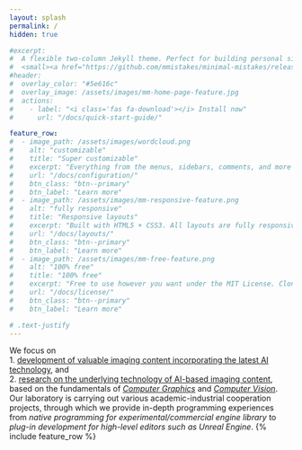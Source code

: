 ```yaml
---
layout: splash
permalink: /
hidden: true

#excerpt:
#  A flexible two-column Jekyll theme. Perfect for building personal sites, blogs, and portfolios.<br />
#  <small><a href="https://github.com/mmistakes/minimal-mistakes/releases/tag/4.24.0">Latest release v4.24.0</#a></small>
#header:
#  overlay_color: "#5e616c"
#  overlay_image: /assets/images/mm-home-page-feature.jpg
#  actions:
#    - label: "<i class='fas fa-download'></i> Install now"
#      url: "/docs/quick-start-guide/"

feature_row:
#  - image_path: /assets/images/wordcloud.png
#    alt: "customizable"
#    title: "Super customizable"
#    excerpt: "Everything from the menus, sidebars, comments, and more can be configured or set with YAML Front Matter."
#    url: "/docs/configuration/"
#    btn_class: "btn--primary"
#    btn_label: "Learn more"
#  - image_path: /assets/images/mm-responsive-feature.png
#    alt: "fully responsive"
#    title: "Responsive layouts"
#    excerpt: "Built with HTML5 + CSS3. All layouts are fully responsive with helpers to augment your content."
#    url: "/docs/layouts/"
#    btn_class: "btn--primary"
#    btn_label: "Learn more"
#  - image_path: /assets/images/mm-free-feature.png
#    alt: "100% free"
#    title: "100% free"
#    excerpt: "Free to use however you want under the MIT License. Clone it, fork it, customize it... whatever!"
#    url: "/docs/license/"
#    btn_class: "btn--primary"
#    btn_label: "Learn more"      

# .text-justify 
---
```

We focus on 
<br>1. <U>development of valuable imaging content incorporating the latest AI technology</U>, and 
<br>2. <U>research on the underlying technology of AI-based imaging content</U>,
<br>based on the fundamentals of *<U>Computer Graphics</U>* and *<U>Computer Vision</U>*.
<br>Our laboratory is carrying out various academic-industrial cooperation projects, through which we provide in-depth programming experiences from *native programming for experimental/commercial engine library* to *plug-in development for high-level editors such as Unreal Engine*.
{% include feature_row %}
